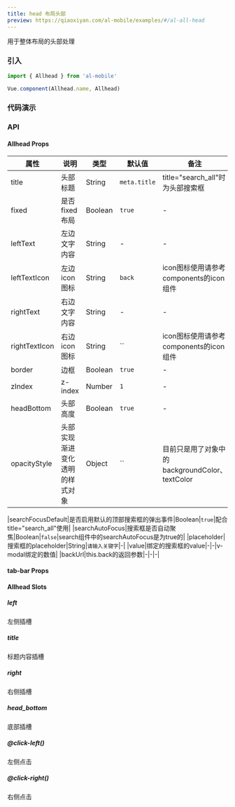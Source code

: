 ```yaml
---
title: head 布局头部
preview: https://qiaoxiyan.com/al-mobile/examples/#/al-all-head
---
```


用于整体布局的头部处理

### 引入

```javascript
import { Allhead } from 'al-mobile'

Vue.component(Allhead.name, Allhead)
```

### 代码演示
<!-- DEMO -->

### API

#### Allhead Props
|属性 | 说明 | 类型 | 默认值 | 备注 |
|----|-----|------|------|------|
|title|头部标题|String|`meta.title`|title="search_all"时为头部搜索框|
|fixed|是否fixed布局|Boolean|`true`|-|
|leftText|左边文字内容|String|-|-|
|leftTextIcon|左边icon图标|String|`back`|icon图标使用请参考components的icon组件|
|rightText|右边文字内容|String|-|-|
|rightTextIcon|右边icon图标|String|``|icon图标使用请参考components的icon组件|
|border|边框|Boolean|`true`|-|
|zIndex|z-index|Number|`1`|-|
|headBottom|头部高度|Boolean|`true`|-|
|opacityStyle|头部实现渐进变化透明的样式对象|Object|``|目前只是用了对象中的backgroundColor、textColor|

|searchFocusDefault|是否启用默认的顶部搜索框的弹出事件|Boolean|`true`|配合title="search_all"使用|
|searchAutoFocus|搜索框是否自动聚焦|Boolean|`false`|search组件中的searchAutoFocus是为true的|
|placeholder|搜索框的placeholder|String|`请输入关键字`|-|
|value|绑定的搜索框的value|-|-|v-modal绑定的数值|
|backUrl|this.back的返回参数|-|-|-|


#### tab-bar Props



#### Allhead Slots

##### left
左侧插槽

##### title
标题内容插槽

##### right
右侧插槽

##### head_bottom
底部插槽

##### @click-left()
左侧点击

##### @click-right()
右侧点击